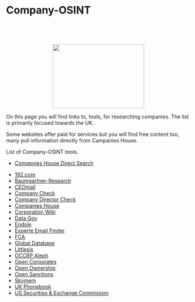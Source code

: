 # <p>Company-OSINT<p>
<br></br>
<p align="center">
  <img width="250" height="175" src="https://www.cqcore.uk/wp-content/uploads/2024/06/Screenshot-2024-06-13-122030.png">
</p>
<p>On this page you will find links to, tools, for researching companies. The list is primarily focused towards the UK.</p> 
<p>Some websites offer paid for services but you will find free content too, many pull information directly from Campanies House.</p>
<p>List of Company-OSINT tools.</p>
<ul>
 <p><li><a href="https://find-and-update.company-information.service.gov.uk/search?q=">Comapnies House Direct Search</a></li></p>
 <li><a href="https://192.com/businesses/">192.com</a></li>
 <li><a href="https://en.baumgartner-research.com/unternehmensregister">Baumgartner-Research</a></li>
 <li><a href="https://ceoemail.com/">CEOmail</a></li>
 <li><a href="https://companycheck.co.uk/">Company Check</a></li>
 <li><a href="https://companydirectorcheck.com/search?find=">Company Director Check</a></li>
 <li><a href="https://companiesintheuk.co.uk/">Companies House</a></li>
 <li><a href="https://www.corporationwiki.com/">Corporation Wiki</a></li>
 <li><a href="https://data.gov.uk/">Data Gov</a></li>
 <li><a href="https://suite.endole.co.uk/insight/">Endole</a></li>
 <li><a href="https://www.experte.com/email-finder">Experte Email Finder</a></li>
 <li><a href="https://register.fca.org.uk/s">FCA</a></li>
 <li><a href="https://uk.globaldatabase.com/company?name=">Global Database</a></li>
 <li><a href="http://littlesis.org/">Littlesis</a></li>
 <li><a href="https://data.occrp.org/">OCCRP Aleph</a></li>
 <li><a href="https://opencorporates.com/">Open Corporates</a></li>
 <li><a href="https://register.openownership.org/search?q=">Open Ownership</a></li>
 <li><a href="https://www.opensanctions.org/">Open Sanctions</a></li>
 <li><a href="https://www.skymem.info/">Skymem</a></li>
 <li><a href="https://ukphonebook.com/company-information">UK Phonebook</a></li>
 <li><a href="https://www.sec.gov/edgar/searchedgar/legacy/companysearch.html">US Securities & Exchange Commission</a></li>
</ul>
